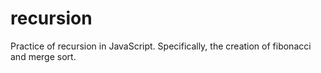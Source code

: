 # recursion
Practice of recursion in JavaScript. Specifically, the creation of fibonacci and merge sort.
